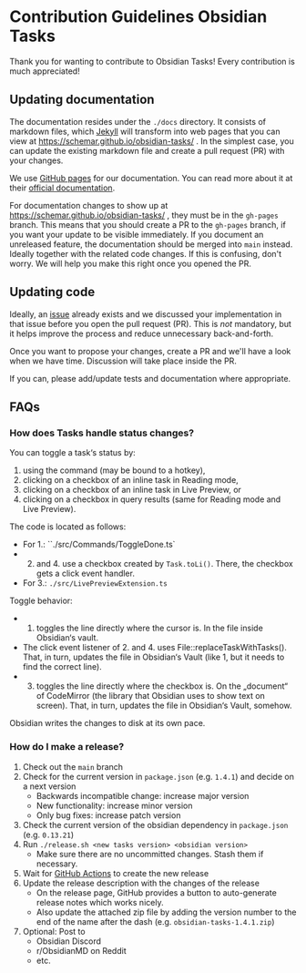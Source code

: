 # Contribution Guidelines Obsidian Tasks

Thank you for wanting to contribute to Obsidian Tasks!
Every contribution is much appreciated!

## Updating documentation

The documentation resides under the `./docs` directory.
It consists of markdown files, which [Jekyll](https://jekyllrb.com/) will transform into web pages that you can view at https://schemar.github.io/obsidian-tasks/ .
In the simplest case, you can update the existing markdown file and create a pull request (PR) with your changes.

We use [GitHub pages](https://pages.github.com/) for our documentation.
You can read more about it at their [official documentation](https://docs.github.com/en/pages).

For documentation changes to show up at https://schemar.github.io/obsidian-tasks/ , they must be in the `gh-pages` branch.
This means that you should create a PR to the `gh-pages` branch, if you want your update to be visible immediately.
If you document an unreleased feature, the documentation should be merged into `main` instead. Ideally together with the related code changes.
If this is confusing, don't worry.
We will help you make this right once you opened the PR.

## Updating code

Ideally, an [issue](https://github.com/schemar/obsidian-tasks/issues) already exists and we discussed your implementation in that issue before you open the pull request (PR).
This is _not_ mandatory, but it helps improve the process and reduce unnecessary back-and-forth.

Once you want to propose your changes, create a PR and we'll have a look when we have time.
Discussion will take place inside the PR.

If you can, please add/update tests and documentation where appropriate.

## FAQs

### How does Tasks handle status changes?

You can toggle a task‘s status by:

1. using the command (may be bound to a hotkey),
2. clicking on a checkbox of an inline task in Reading mode,
3. clicking on a checkbox of an inline task in Live Preview, or
4. clicking on a checkbox in query results (same for Reading mode and Live Preview).

The code is located as follows:

-   For 1.: ``./src/Commands/ToggleDone.ts`
-   2. and 4. use a checkbox created by `Task.toLi()`. There, the checkbox gets a click event handler.
-   For 3.: `./src/LivePreviewExtension.ts`

Toggle behavior:

-   1. toggles the line directly where the cursor is. In the file inside Obsidian‘s vault.
-   The click event listener of 2. and 4. uses File::replaceTaskWithTasks(). That, in turn, updates the file in Obsidian‘s Vault (like 1, but it needs to find the correct line).
-   3. toggles the line directly where the checkbox is. On the „document“ of CodeMirror (the library that Obsidian uses to show text on screen). That, in turn, updates the file in Obsidian‘s Vault, somehow.

Obsidian writes the changes to disk at its own pace.

### How do I make a release?

1. Check out the `main` branch
2. Check for the current version in `package.json` (e.g. `1.4.1`) and decide on a next version
    - Backwards incompatible change: increase major version
    - New functionality: increase minor version
    - Only bug fixes: increase patch version
3. Check the current version of the obsidian dependency in `package.json` (e.g. `0.13.21`)
4. Run `./release.sh <new tasks version> <obsidian version>`
    - Make sure there are no uncommitted changes. Stash them if necessary.
5. Wait for [GitHub Actions](https://github.com/schemar/obsidian-tasks/actions/workflows/release.yml) to create the new release
6. Update the release description with the changes of the release
    - On the release page, GitHub provides a button to auto-generate release notes which works nicely.
    - Also update the attached zip file by adding the version number to the end of the name after the dash (e.g. `obsidian-tasks-1.4.1.zip`)
7. Optional: Post to
    - Obsidian Discord
    - r/ObsidianMD on Reddit
    - etc.
